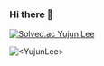 ### Hi there 👋
[![Solved.ac
Yujun Lee](http://mazassumnida.wtf/api/v2/generate_badge?boj=ljy0929)](https://solved.ac/lyj0929)
<p><img align="center" src="https://github-readme-stats.vercel.app/api/top-langs?YujunLee=<YujunLee>&show_icons=true&locale=en&layout=compact" alt="<YujunLee>" /></p>

<!--
**LeeYJ2147/LeeYJ2147** is a ✨ _special_ ✨ repository because its `README.md` (this file) appears on your GitHub profile.

Here are some ideas to get you started:

- 🔭 I’m currently working on ...
- 🌱 I’m currently learning ...
- 👯 I’m looking to collaborate on ...
- 🤔 I’m looking for help with ...
- 💬 Ask me about ...
- 📫 How to reach me: ...
- 😄 Pronouns: ...
- ⚡ Fun fact: ...
-->
